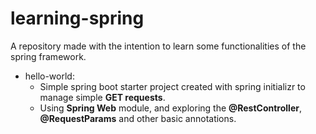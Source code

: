 # learning-spring
A repository made with the intention to learn some functionalities of the spring framework.

* hello-world:
    * Simple spring boot starter project created with spring initializr to manage simple **GET requests**.
    * Using **Spring Web** module, and exploring the **@RestController**, **@RequestParams** and other basic annotations.
